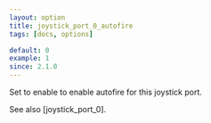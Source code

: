```yaml
---
layout: option
title: joystick_port_0_autofire
tags: [docs, options]

default: 0
example: 1
since: 2.1.0
---
```


Set to enable to enable autofire for this joystick port.

See also [joystick_port_0].

